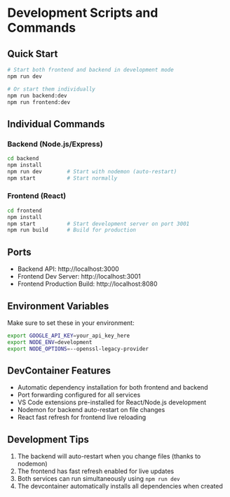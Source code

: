 # Development Scripts and Commands

## Quick Start
```bash
# Start both frontend and backend in development mode
npm run dev

# Or start them individually
npm run backend:dev
npm run frontend:dev
```

## Individual Commands

### Backend (Node.js/Express)
```bash
cd backend
npm install
npm run dev        # Start with nodemon (auto-restart)
npm start          # Start normally
```

### Frontend (React)
```bash
cd frontend
npm install
npm start          # Start development server on port 3001
npm run build      # Build for production
```

## Ports
- Backend API: http://localhost:3000
- Frontend Dev Server: http://localhost:3001
- Frontend Production Build: http://localhost:8080

## Environment Variables
Make sure to set these in your environment:
```bash
export GOOGLE_API_KEY=your_api_key_here
export NODE_ENV=development
export NODE_OPTIONS=--openssl-legacy-provider
```

## DevContainer Features
- Automatic dependency installation for both frontend and backend
- Port forwarding configured for all services
- VS Code extensions pre-installed for React/Node.js development
- Nodemon for backend auto-restart on file changes
- React fast refresh for frontend live reloading

## Development Tips
1. The backend will auto-restart when you change files (thanks to nodemon)
2. The frontend has fast refresh enabled for live updates
3. Both services can run simultaneously using `npm run dev`
4. The devcontainer automatically installs all dependencies when created

